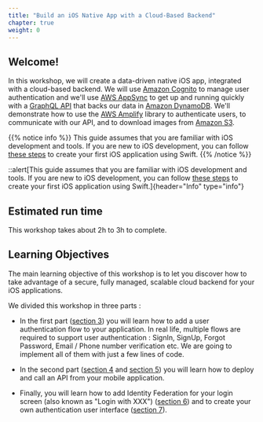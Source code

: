 ```yaml
---
title: "Build an iOS Native App with a Cloud-Based Backend"
chapter: true
weight: 0
---
```


## Welcome!

In this workshop, we will create a data-driven native iOS app, integrated with a cloud-based backend.  We will use [Amazon Cognito](http://aws.amazon.com/cognito) to manage user authentication and we'll use [AWS AppSync](https://aws.amazon.com/appsync/) to get up and running quickly with a [GraphQL API](https://graphql.org/learn/) that backs our data in [Amazon DynamoDB](https://aws.amazon.com/dynamodb/). We'll demonstrate how to use the [AWS Amplify](https://aws.amazon.com/amplify/) library to authenticate users, to communicate with our API, and to download images from [Amazon S3](https://aws.amazon.com/s3/).

{{% notice info %}}
This guide assumes that you are familiar with iOS development and tools. If you are new to iOS development, you can follow [these steps](https://developer.apple.com/library/archive/referencelibrary/GettingStarted/DevelopiOSAppsSwift/BuildABasicUI.html) to create your first iOS application using Swift.
{{% /notice %}}

::alert[This guide assumes that you are familiar with iOS development and tools. If you are new to iOS development, you can follow [these steps](https://developer.apple.com/tutorials/SwiftUI) to create your first iOS application using Swift.]{header="Info" type="info"}

## Estimated run time

This workshop takes about 2h to 3h to complete.

## Learning Objectives

The main learning objective of this workshop is to let you discover how to take advantage of a secure, fully managed, scalable cloud backend for your iOS applications.  

We divided this workshop in three parts :

- In the first part ([section 3](30_add_authentication.html)) you will learn how to add a user authentication flow to your application.  In real life, multiple flows are required to support user authentication : SignIn, SignUp, Forgot Password, Email / Phone number verification etc. We are going to implement all of them with just a few lines of code.

- In the second part ([section 4](40_add_api.html) and [section 5](50_add_images.html)) you will learn how to deploy and call an API from your mobile application.

- Finally, you will learn how to add Identity Federation for your login screen (also known as "Login with XXX") ([section 6](60_add_federation.html)) and to create your own authentication user interface ([section 7](70_add_custom_gui.html)).

  



